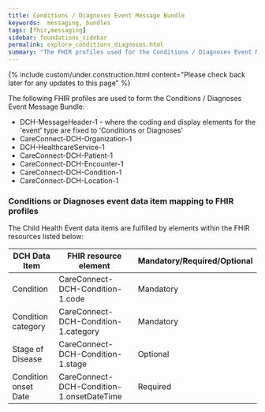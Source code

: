 ```yaml
---
title: Conditions / Diagnoses Event Message Bundle
keywords:  messaging, bundles
tags: [fhir,messaging]
sidebar: foundations_sidebar
permalink: explore_conditions_diagnoses.html
summary: "The FHIR profiles used for the Conditions / Diagnoses Event Message Bundle"
---
```

{% include custom/under.construction.html content="Please check back later for any updates to this page" %}

The following FHIR profiles are used to form the Conditions / Diagnoses Event Message Bundle:

- DCH-MessageHeader-1 - where the coding and display elements for the 'event' type are fixed to 'Conditions or Diagnoses'
- CareConnect-DCH-Organization-1
- DCH-HealthcareService-1
- CareConnect-DCH-Patient-1
- CareConnect-DCH-Encounter-1
- CareConnect-DCH-Condition-1
- CareConnect-DCH-Location-1


### Conditions or Diagnoses event data item mapping to FHIR profiles ###

The Child Health Event data items are fulfilled by elements within the FHIR resources listed below:

| DCH Data Item        | FHIR resource element                     | Mandatory/Required/Optional |
|----------------------|-------------------------------------------|-----------------------------|
| Condition            | CareConnect-DCH-Condition-1.code          | Mandatory                   |
| Condition category   | CareConnect-DCH-Condition-1.category      | Mandatory                   |
| Stage of Disease     | CareConnect-DCH-Condition-1.stage         | Optional                    |
| Condition onset Date | CareConnect-DCH-Condition-1.onsetDateTime | Required                    |
